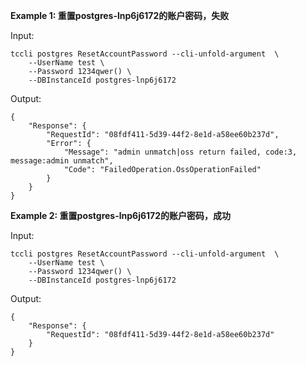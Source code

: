 **Example 1: 重置postgres-lnp6j6172的账户密码，失败**



Input: 

```
tccli postgres ResetAccountPassword --cli-unfold-argument  \
    --UserName test \
    --Password 1234qwer() \
    --DBInstanceId postgres-lnp6j6172
```

Output: 
```
{
    "Response": {
        "RequestId": "08fdf411-5d39-44f2-8e1d-a58ee60b237d",
        "Error": {
            "Message": "admin unmatch|oss return failed, code:3, message:admin unmatch",
            "Code": "FailedOperation.OssOperationFailed"
        }
    }
}
```

**Example 2: 重置postgres-lnp6j6172的账户密码，成功**



Input: 

```
tccli postgres ResetAccountPassword --cli-unfold-argument  \
    --UserName test \
    --Password 1234qwer() \
    --DBInstanceId postgres-lnp6j6172
```

Output: 
```
{
    "Response": {
        "RequestId": "08fdf411-5d39-44f2-8e1d-a58ee60b237d"
    }
}
```

